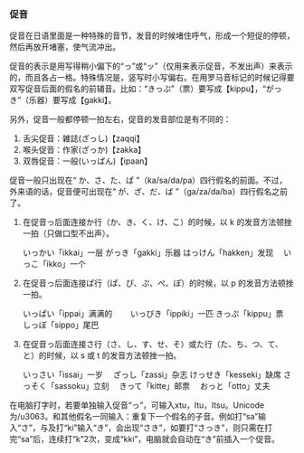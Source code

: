 ### 促音

促音在日语里面是一种特殊的音节，发音的时候堵住呼气，形成一个短促的停顿，然后再放开堵塞，使气流冲出。

促音的表示是用写得稍小偏下的“っ”或“ッ”（仅用来表示促音，不发出声）来表示的，而且各占一格。特殊情况是，竖写时小写偏右。在用罗马音标记的时候记得要双写促音后面的假名的前辅音。比如：“きっぷ”（票）要写成【kippu】，“がっき”（乐器）要写成【gakki】。

另外，促音一般都停顿一拍左右，促音的发音部位是有不同的：

1. 舌尖促音：雑誌(ざっし)【zaqqi】
2. 喉头促音：作家(ざっか)【zakka】
3. 双唇促音：一般(いっぱん)【ipaan】

促音一般只出现在“ か、さ、た、ぱ ”（ka/sa/da/pa）四行假名的前面。不过，外来语的话，促音便可出现在“ が、ざ、だ、ば ”（ga/za/da/ba）四行假名之前了。

1. 在促音っ后面连接か行（か、き、く、け、こ）的时候，以 k 的发音方法顿挫一拍（只做口型不出声）。

   いっかい「ikkai」一层 がっき「gakki」乐器
   はっけん「hakken」发现　 いっこ「ikko」一个

2. 在促音っ后面连接ぱ行（ぱ、ぴ、ぷ、ぺ、ぽ）的时候，以 p 的发音方法顿挫一拍。

   いっぱい「ippai」满满的　 　いっぴき「ippiki」一匹
   きっぷ「kippu」票　 しっぽ「sippo」尾巴

3. 在促音っ后面连接さ行（さ、し、す、せ、そ）或た行（た、ち、つ、て、と）的时候，以 s 或 t 的发音方法顿挫一拍。

   いっさい「issai」一岁　 ざっし「zassi」杂志 けっせき「kesseki」缺席
   さっそく「sassoku」立刻　 きって「kitte」邮票　 おっと「otto」丈夫

在电脑打字时，若要单独输入促音“っ”，可输入xtu，ltu，ltsu。Unicode为/u3063。和其他假名一同输入：重复下一个假名的子音。例如打“sa”输入“さ”，与及打“ki”输入“き”，会出现“さき”，如要打“さっき”，则只需在打完“sa”后，连续打“k”2次，变成“kki”，电脑就会自动在“き”前插入一个促音。